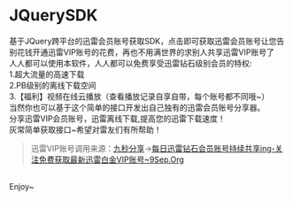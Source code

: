 # JQuerySDK<br/>
基于JQuery跨平台的迅雷会员账号获取SDK，点击即可获取迅雷会员账号让您告别花钱开通迅雷VIP账号的花费，再也不用满世界的求别人共享迅雷VIP账号了<br/>
人人都可以使用本软件，人人都可以免费享受迅雷钻石级别会员的特权:<br/>
1.超大流量的高速下载<br/>
2.PB级别的离线下载空间<br/>
3.【福利】视频在线云播放（查看播放记录自享自带，每个账号都不同哦~）<br/>
当然你也可以基于这个简单的接口开发出自己独有的迅雷会员账号分享器。<br/>
分享迅雷VIP会员账号，迅雷离线下载,提高您的迅雷下载速度！<br/>
灰常简单获取接口~希望对雷友们有所帮助！<br/>
> 迅雷VIP账号调用来源：[九秒分享](https://www.9sep.org)->[每日迅雷钻石会员账号持续共享ing-关注免费获取最新迅雷白金VIP账号~9Sep.Org](https://www.9sep.org/free-xunlei-vip)

<br/>
Enjoy~<br/>
